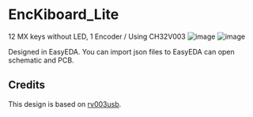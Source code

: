 # EncKiboard_Lite
12 MX keys without LED, 1 Encoder / Using CH32V003
![image](https://github.com/chaealarm/EncKiboard_Lite/assets/12396749/3fa039b5-0cde-4c33-a9d7-99ca46ebee3f)
![image](https://github.com/chaealarm/EncKiboard_Lite/assets/12396749/3f888ec2-e4f5-44ac-92ed-74bf4ea7146d)

Designed in EasyEDA. 
You can import json files to EasyEDA can open schematic and PCB.

## Credits

This design is based on [rv003usb](https://github.com/cnlohr/rv003usb).
